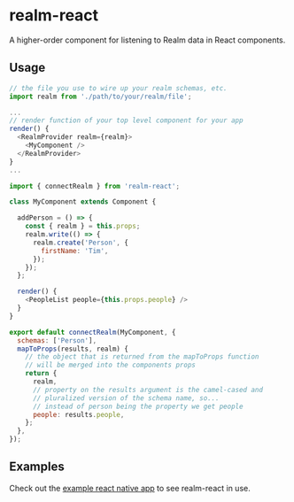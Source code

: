 # realm-react

A higher-order component for listening to Realm data in React components.

## Usage

```js
// the file you use to wire up your realm schemas, etc.
import realm from './path/to/your/realm/file';

...
// render function of your top level component for your app
render() {
  <RealmProvider realm={realm}>
    <MyComponent />
  </RealmProvider>
}
...
```

```js
import { connectRealm } from 'realm-react';

class MyComponent extends Component {

  addPerson = () => {
    const { realm } = this.props;
    realm.write(() => {
      realm.create('Person', {
        firstName: 'Tim',
      });
    });
  };

  render() {
    <PeopleList people={this.props.people} />
  }
}

export default connectRealm(MyComponent, {
  schemas: ['Person'],
  mapToProps(results, realm) {
    // the object that is returned from the mapToProps function
    // will be merged into the components props
    return {
      realm,
      // property on the results argument is the camel-cased and
      // pluralized version of the schema name, so...
      // instead of person being the property we get people
      people: results.people,
    };
  },
});
```

## Examples

Check out the [example react native app](react-native-example/README.md) to see realm-react in use.
